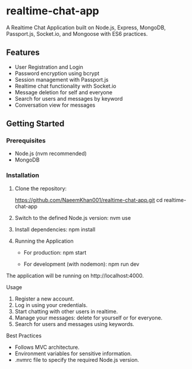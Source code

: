 # realtime-chat-app
A Realtime Chat Application built on Node.js, Express, MongoDB, Passport.js, Socket.io, and Mongoose with ES6 practices.


## Features

- User Registration and Login
- Password encryption using bcrypt
- Session management with Passport.js
- Realtime chat functionality with Socket.io
- Message deletion for self and everyone
- Search for users and messages by keyword
- Conversation view for messages


## Getting Started

### Prerequisites

- Node.js (nvm recommended)
- MongoDB

### Installation

1. Clone the repository:

   https://github.com/NaeemKhan001/realtime-chat-app.git
   cd realtime-chat-app

2. Switch to the defined Node.js version:
    nvm use

3. Install dependencies:
    npm install

4. Running the Application

    - For production:
        npm start

    - For development (with nodemon):
        npm run dev


The application will be running on http://localhost:4000.



Usage
1. Register a new account.
2. Log in using your credentials.
3. Start chatting with other users in realtime.
4. Manage your messages: delete for yourself or for everyone.
5. Search for users and messages using keywords.

Best Practices
- Follows MVC architecture.
- Environment variables for sensitive information.
- .nvmrc file to specify the required Node.js version.